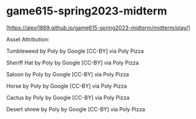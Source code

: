 # game615-spring2023-midterm

[https://alexj1889.github.io/game615-spring2023-midterm/midterm/play/]
 
Asset Attribution: 

Tumbleweed by Poly by Google [CC-BY] via Poly Pizza

Sheriff Hat by Poly by Google [CC-BY] via Poly Pizza

Saloon by Poly by Google [CC-BY] via Poly Pizza

Horse by Poly by Google [CC-BY] via Poly Pizza

Cactus by Poly by Google [CC-BY] via Poly Pizza

Desert shrew by Poly by Google [CC-BY] via Poly Pizza

